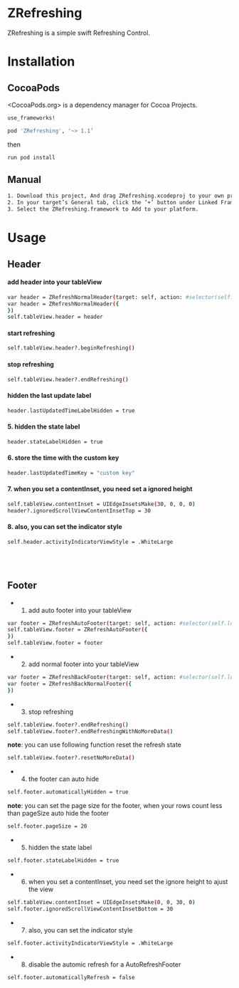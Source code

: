 # ZRefreshing

ZRefreshing is a simple swift Refreshing Control.

# Installation
## CocoaPods
<CocoaPods.org> is a dependency manager for Cocoa Projects.
``` bash 
use_frameworks!

pod 'ZRefreshing', '~> 1.1’
``` 

then
``` bash 
run pod install 
```

## Manual

``` bash 
1. Download this project, And drag ZRefreshing.xcodeproj to your own project.
2. In your target’s General tab, click the ’+’ button under Linked Frameworks and Libraries.
3. Select the ZRefreshing.framework to Add to your platform. 
```

# Usage 
## Header

#### add header into your tableView
``` bash
var header = ZRefreshNormalHeader(target: self, action: #selector(self.loadData(_:)))
var header = ZRefreshNormalHeader({
})
self.tableView.header = header
```

#### start refreshing
``` bash
self.tableView.header?.beginRefreshing()
```
#### stop refreshing
``` bash
self.tableView.header?.endRefreshing()
```
#### hidden the last update label 
``` bash 
header.lastUpdatedTimeLabelHidden = true
```
#### 5. hidden the state label 
``` bash
header.stateLabelHidden = true
```
#### 6. store the time with the custom key 
``` bash
header.lastUpdatedTimeKey = "custom key"
```
#### 7. when you set a contentInset, you need set a ignored height
``` bash
self.tableView.contentInset = UIEdgeInsetsMake(30, 0, 0, 0)
header?.ignoredScrollViewContentInsetTop = 30
```
#### 8. also, you can set the indicator style
``` bash 
self.header.activityIndicatorViewStyle = .WhiteLarge
```
<br /> <br />
## Footer
 * 1. add auto footer into your tableView 
``` bash
var footer = ZRefreshAutoFooter(target: self, action: #selector(self.loadData(_:)))
self.tableView.footer = ZRefreshAutoFooter({
})
self.tableView.footer = footer
```
* 2. add normal footer into your tableView
``` bash
var footer = ZRefreshBackFooter(target: self, action: #selector(self.loadData(_:)))
var footer = ZRefreshBackNormalFooter({
})
```
* 3. stop refreshing
``` bash
self.tableView.footer?.endRefreshing()
self.tableView.footer?.endRefreshingWithNoMoreData()
```
**note**: you can use following function reset the refresh state
``` bash
self.tableView.footer?.resetNoMoreData()
```
* 4. the footer can auto hide
``` bash
self.footer.automaticallyHidden = true
```
**note**: you can set the page size for the footer, when your rows count less than pageSize auto hide the footer
``` bash
self.footer.pageSize = 20
```
* 5. hidden the state label 
``` bash
self.footer.stateLabelHidden = true
```
* 6. when you set a contentInset, you need set the ignore height to ajust the view
``` bash
self.tableView.contentInset = UIEdgeInsetsMake(0, 0, 30, 0)
self.footer.ignoredScrollViewContentInsetBottom = 30
```
* 7. also, you can set the indicator style
``` bash 
self.footer.activityIndicatorViewStyle = .WhiteLarge
```
* 8. disable the automic refresh for a AutoRefreshFooter
``` bash
self.footer.automaticallyRefresh = false
```



